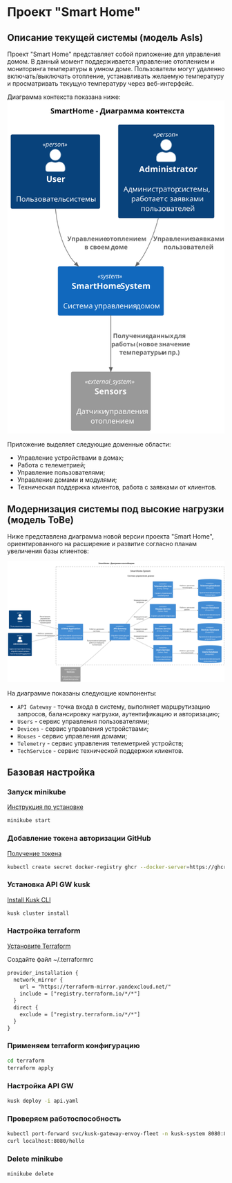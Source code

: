 # Проект "Smart Home"

## Описание текущей системы (модель AsIs)

Проект "Smart Home" представляет собой приложение для управления домом. В данный момент поддерживается управление 
отоплением и мониторинга температуры в умном доме. Пользователи могут удаленно включать/выключать отопление, 
устанавливать желаемую температуру и просматривать текущую температуру через веб-интерфейс.

Диаграмма контекста показана ниже:  
![alt text](diagrams/images/ContextAsIs.svg)

Приложение выделяет следующие доменные области:
- Управление устройствами в домах;
- Работа с телеметрией;
- Управление пользователями;
- Управление домами и модулями;
- Техническая поддержка клиентов, работа с заявками от клиентов.

## Модернизация системы под высокие нагрузки (модель ToBe) 

Ниже представлена диаграмма новой версии проекта "Smart Home", ориентированного на расширение 
и развитие согласно планам увеличения базы клиентов:

![alt text](./diagrams/images/Container.svg)

На диаграмме показаны следующие компоненты:
- `API Gateway` - точка входа в систему, выполняет маршрутизацию запросов, балансировку нагрузки, аутентификацию и авторизацию;
- `Users` - сервис управления пользователями;
- `Devices` - сервис управления устройствами;
- `Houses` - сервис управления домами;
- `Telemetry` - сервис управления телеметрией устройств;
- `TechService` - сервис технической поддержки клиентов.

## Базовая настройка

### Запуск minikube

[Инструкция по установке](https://minikube.sigs.k8s.io/docs/start/)

```bash
minikube start
```


### Добавление токена авторизации GitHub

[Получение токена](https://github.com/settings/tokens/new)

```bash
kubectl create secret docker-registry ghcr --docker-server=https://ghcr.io --docker-username=<github_username> --docker-password=<github_token> -n default
```


### Установка API GW kusk

[Install Kusk CLI](https://docs.kusk.io/getting-started/install-kusk-cli)

```bash
kusk cluster install
```


### Настройка terraform

[Установите Terraform](https://yandex.cloud/ru/docs/tutorials/infrastructure-management/terraform-quickstart#install-terraform)


Создайте файл ~/.terraformrc

```hcl
provider_installation {
  network_mirror {
    url = "https://terraform-mirror.yandexcloud.net/"
    include = ["registry.terraform.io/*/*"]
  }
  direct {
    exclude = ["registry.terraform.io/*/*"]
  }
}
```

### Применяем terraform конфигурацию 

```bash
cd terraform
terraform apply
```

### Настройка API GW

```bash
kusk deploy -i api.yaml
```

### Проверяем работоспособность

```bash
kubectl port-forward svc/kusk-gateway-envoy-fleet -n kusk-system 8080:80
curl localhost:8080/hello
```


### Delete minikube

```bash
minikube delete
```

